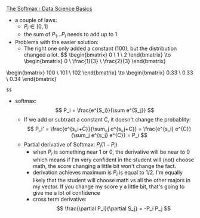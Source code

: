 [The Softmax : Data Science Basics](https://www.youtube.com/watch?v=8ps_JEW42xs)
- a couple of laws:
	- $P_i\in[0, 1]$
	- the sum of $P_1\ldots P_i$ needs to add up to 1
- Problems with the easier solution:
	- The right one only added a constant (100), but the distribution changed a lot.
	$$
	\begin{bmatrix}
0 \\
1 \\
2
\end{bmatrix}
\to
\begin{bmatrix}
0 \\
\frac{1}{3} \\
\frac{2}{3}
\end{bmatrix}

\begin{bmatrix}
100 \\
101 \\
102
\end{bmatrix}
\to
\begin{bmatrix}
0.33 \\
0.33 \\
0.34
\end{bmatrix}

	$$
- softmax:
	$$
	P_i = \frac{e^{S_i}}{\sum e^{S_j}}
	$$
	- If we add or subtract a constant C, it doesn't change the probablity:
		$$
		P_i'  = \frac{e^{s_i+C}}{\sum_j e^{s_j+C}} = \frac{e^{s_i} e^{C}}{\sum_j e^{s_j} e^{C}} = P_i
		$$
	- Partial derivative of Softmax: $P_i(1-P_i)$
		- when $P_i$ is something near 1 or 0, the derivative will be near to 0
			which means if I'm very confident in the student will (not) choose math, the score changing a little bit won't change the fact.
		- derivation achieves maximum is $P_i$ is equal to 1/2.
			I'm equally likely that the student will choose math vs all the other majors in my vector. If you change my score y a little bit, that's going to give me a lot of confidence 
		- cross term derivative:
			$$
			\frac{\partial P_i}{\partial S_j} = -P_i P_j
			$$





